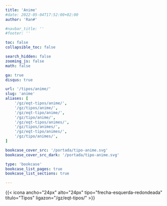 ```yaml
---
title: 'Anime'
#date: 2022-05-04T17:52:00+02:00
author: 'Ran#'

#navbar_title: ''
#footer: ''

toc: false
collapsible_toc: false

search_hidden: false
zooming_js: false
math: false

ga: true
disqus: true

url: '/tipos/anime/'
slug: 'anime'
aliases: [
    '/gz/eqt-tipos/anime/',
    '/gz/tipos/anime/',
    '/gz/eqt-tipo/anime/',
    '/gz/tipo/anime/',
    '/gz/eqt-tipos/animes/',
    '/gz/tipos/animes/',
    '/gz/eqt-tipo/animes/',
    '/gz/tipo/animes/',
]

bookcase_cover_src: '/portada/tipo-anime.svg'
bookcase_cover_src_dark: '/portada/tipo-anime.svg'

type: 'bookcase'
bookcase_list_pages: true
bookcase_list_sections: true

---
```


{{< icona ancho="24px" alto="24px" tipo="frecha-esquerda-redondeada" titulo="Tipos" ligazon="/gz/eqt-tipos/" >}}
